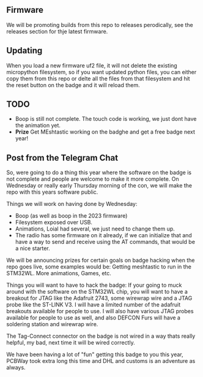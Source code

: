 
## Firmware

We will be promoting builds from this repo to releases perodically, see the releases section for thje latest firmware.

## Updating

When you load a new firmware uf2 file, it will not delete the existing micropython filesystem, so if you want updated python files, you can either copy them from this repo or delte all the files from that filesystem and hit the reset button on the badge and it will reload them.

## TODO

- Boop is still not complete.   The touch code is working, we just dont have the animation yet.
- **Prize** Get MEshtastic working on the badghe and get a free badge next year!

## Post from the Telegram Chat
So, were going to do a thing this year where the software on the badge is not complete and people are welcome to make it more complete.    On Wednesday or really early Thursday morning of the con, we will make the repo with this years software public.

Things we will work on having done by Wednesday:
- Boop (as well as boop in the 2023 firmware)
- Filesystem exposed over USB.
- Animations, Loial had several, we just need to change them up.
- The radio has some firmware on it already, if we can initialize that and have a way to send and receive using the AT commands, that would be a nice starter.

We will be announcing prizes for certain goals on badge hacking when the repo goes live, some examples would be:  Getting meshtastic to run in the STM32WL.  More animations, Games, etc.

Things you will want to have to hack the badge:
If your going to muck around with the software on the STM32WL chip, you will want to have a breakout for JTAG like the Adafruit 2743, some wirewrap wire and a JTAG probe like the ST-LINK V3.    I will have a limited number of the adafruit breakouts available for people to use.    I will also have various JTAG probes available for people to use as well, and also DEFCON Furs will have a soldering station and wirewrap wire.

The Tag-Connect connector on the badge is not wired in a way thats really helpful, my bad, next time it will be wired correctly.

We have been having a lot of "fun" getting this badge to you this year, PCBWay took extra long this time and DHL and customs is an adventure as always.

